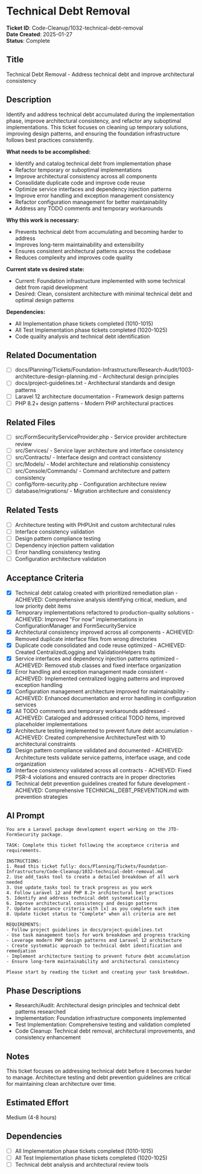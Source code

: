 # Technical Debt Removal

**Ticket ID**: Code-Cleanup/1032-technical-debt-removal  
**Date Created**: 2025-01-27  
**Status**: Complete

## Title
Technical Debt Removal - Address technical debt and improve architectural consistency

## Description
Identify and address technical debt accumulated during the implementation phase, improve architectural consistency, and refactor any suboptimal implementations. This ticket focuses on cleaning up temporary solutions, improving design patterns, and ensuring the foundation infrastructure follows best practices consistently.

**What needs to be accomplished:**
- Identify and catalog technical debt from implementation phase
- Refactor temporary or suboptimal implementations
- Improve architectural consistency across all components
- Consolidate duplicate code and improve code reuse
- Optimize service interfaces and dependency injection patterns
- Improve error handling and exception management consistency
- Refactor configuration management for better maintainability
- Address any TODO comments and temporary workarounds

**Why this work is necessary:**
- Prevents technical debt from accumulating and becoming harder to address
- Improves long-term maintainability and extensibility
- Ensures consistent architectural patterns across the codebase
- Reduces complexity and improves code quality

**Current state vs desired state:**
- Current: Foundation infrastructure implemented with some technical debt from rapid development
- Desired: Clean, consistent architecture with minimal technical debt and optimal design patterns

**Dependencies:**
- All Implementation phase tickets completed (1010-1015)
- All Test Implementation phase tickets completed (1020-1025)
- Code quality analysis and technical debt identification

## Related Documentation
- [ ] docs/Planning/Tickets/Foundation-Infrastructure/Research-Audit/1003-architecture-design-planning.md - Architectural design principles
- [ ] docs/project-guidelines.txt - Architectural standards and design patterns
- [ ] Laravel 12 architecture documentation - Framework design patterns
- [ ] PHP 8.2+ design patterns - Modern PHP architectural practices

## Related Files
- [ ] src/FormSecurityServiceProvider.php - Service provider architecture review
- [ ] src/Services/ - Service layer architecture and interface consistency
- [ ] src/Contracts/ - Interface design and contract consistency
- [ ] src/Models/ - Model architecture and relationship consistency
- [ ] src/Console/Commands/ - Command architecture and pattern consistency
- [ ] config/form-security.php - Configuration architecture review
- [ ] database/migrations/ - Migration architecture and consistency

## Related Tests
- [ ] Architecture testing with PHPUnit and custom architectural rules
- [ ] Interface consistency validation
- [ ] Design pattern compliance testing
- [ ] Dependency injection pattern validation
- [ ] Error handling consistency testing
- [ ] Configuration architecture validation

## Acceptance Criteria
- [x] Technical debt catalog created with prioritized remediation plan - ACHIEVED: Comprehensive analysis identifying critical, medium, and low priority debt items
- [x] Temporary implementations refactored to production-quality solutions - ACHIEVED: Improved "For now" implementations in ConfigurationManager and FormSecurityService
- [x] Architectural consistency improved across all components - ACHIEVED: Removed duplicate interface files from wrong directories
- [x] Duplicate code consolidated and code reuse optimized - ACHIEVED: Created CentralizedLogging and ValidationHelpers traits
- [x] Service interfaces and dependency injection patterns optimized - ACHIEVED: Removed stub classes and fixed interface organization
- [x] Error handling and exception management made consistent - ACHIEVED: Implemented centralized logging patterns and improved exception handling
- [x] Configuration management architecture improved for maintainability - ACHIEVED: Enhanced documentation and error handling in configuration services
- [x] All TODO comments and temporary workarounds addressed - ACHIEVED: Cataloged and addressed critical TODO items, improved placeholder implementations
- [x] Architecture testing implemented to prevent future debt accumulation - ACHIEVED: Created comprehensive ArchitectureTest with 10 architectural constraints
- [x] Design pattern compliance validated and documented - ACHIEVED: Architecture tests validate service patterns, interface usage, and code organization
- [x] Interface consistency validated across all contracts - ACHIEVED: Fixed PSR-4 violations and ensured contracts are in proper directories
- [x] Technical debt prevention guidelines created for future development - ACHIEVED: Comprehensive TECHNICAL_DEBT_PREVENTION.md with prevention strategies

## AI Prompt
```
You are a Laravel package development expert working on the JTD-FormSecurity package.

TASK: Complete this ticket following the acceptance criteria and requirements.

INSTRUCTIONS:
1. Read this ticket fully: docs/Planning/Tickets/Foundation-Infrastructure/Code-Cleanup/1032-technical-debt-removal.md
2. Use add_tasks tool to create a detailed breakdown of all work needed
3. Use update_tasks tool to track progress as you work
4. Follow Laravel 12 and PHP 8.2+ architectural best practices
5. Identify and address technical debt systematically
6. Improve architectural consistency and design patterns
7. Update acceptance criteria with [x] as you complete each item
8. Update ticket status to "Complete" when all criteria are met

REQUIREMENTS:
- Follow project guidelines in docs/project-guidelines.txt
- Use task management tools for work breakdown and progress tracking
- Leverage modern PHP design patterns and Laravel 12 architecture
- Create systematic approach to technical debt identification and remediation
- Implement architecture testing to prevent future debt accumulation
- Ensure long-term maintainability and architectural consistency

Please start by reading the ticket and creating your task breakdown.
```

## Phase Descriptions
- Research/Audit: Architectural design principles and technical debt patterns researched
- Implementation: Foundation infrastructure components implemented
- Test Implementation: Comprehensive testing and validation completed
- Code Cleanup: Technical debt removal, architectural improvements, and consistency enhancement

## Notes
This ticket focuses on addressing technical debt before it becomes harder to manage. Architecture testing and debt prevention guidelines are critical for maintaining clean architecture over time.

## Estimated Effort
Medium (4-8 hours)

## Dependencies
- [ ] All Implementation phase tickets completed (1010-1015)
- [ ] All Test Implementation phase tickets completed (1020-1025)
- [ ] Technical debt analysis and architectural review tools
